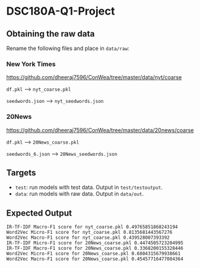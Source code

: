 # DSC180A-Q1-Project

## Obtaining the raw data

Rename the following files and place in `data/raw`:

### New York Times

https://github.com/dheeraj7596/ConWea/tree/master/data/nyt/coarse

`df.pkl` --> `nyt_coarse.pkl`

`seedwords.json` --> `nyt_seedwords.json`

### 20News

https://github.com/dheeraj7596/ConWea/tree/master/data/20news/coarse

`df.pkl` --> `20News_coarse.pkl`

`seedwords_6.json` --> `20News_seedwords.json`

## Targets

* `test`: run models with test data. Output in `test/testoutput`.
* `data`: run models with raw data. Output in `data/out`.

## Expected Output

```IR-TF-IDF Micro-F1 score for nyt_coarse.pkl 0.6361585841936324
IR-TF-IDF Macro-F1 score for nyt_coarse.pkl 0.49765851868243194
Word2Vec Micro-F1 score for nyt_coarse.pkl 0.8135681443567276
Word2Vec Macro-F1 score for nyt_coarse.pkl 0.439528007393392
IR-TF-IDF Micro-F1 score for 20News_coarse.pkl 0.4474505723204995
IR-TF-IDF Macro-F1 score for 20News_coarse.pkl 0.3368200155328446
Word2Vec Micro-F1 score for 20News_coarse.pkl 0.6804315679938661
Word2Vec Macro-F1 score for 20News_coarse.pkl 0.45457716477084364
